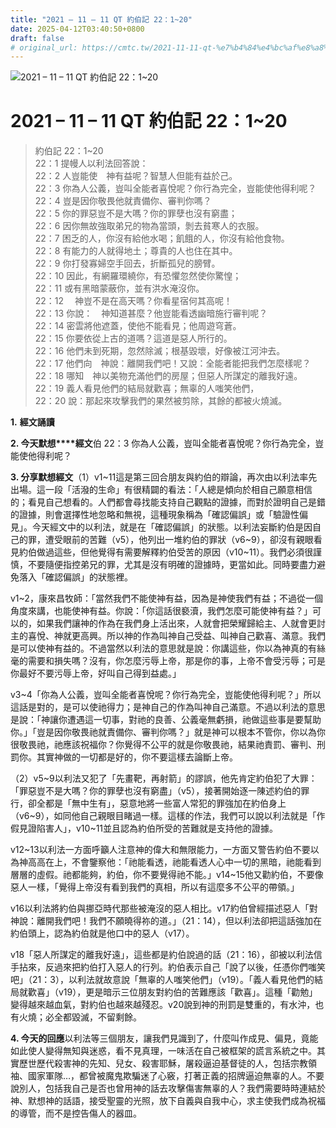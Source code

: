 ```yaml
---
title: "2021 – 11 – 11 QT 約伯記 22：1~20"
date: 2025-04-12T03:40:50+0800
draft: false
# original_url: https://cmtc.tw/2021-11-11-qt-%e7%b4%84%e4%bc%af%e8%a8%98-22%ef%bc%9a120
---
```


![2021 – 11 – 11 QT 約伯記 22：1\~20](/images/qt.jpg   "2021 – 11 – 11 QT 約伯記 22：1\~20")

# 2021 – 11 – 11 QT 約伯記 22：1\~20

> 約伯記 22：1\~20  
> 22：1 提幔人以利法回答說：  
> 22：2 人豈能使　神有益呢？智慧人但能有益於己。  
> 22：3 你為人公義，豈叫全能者喜悅呢？你行為完全，豈能使他得利呢？  
> 22：4 豈是因你敬畏他就責備你、審判你嗎？  
> 22：5 你的罪惡豈不是大嗎？你的罪孽也沒有窮盡；  
> 22：6 因你無故強取弟兄的物為當頭，剝去貧寒人的衣服。  
> 22：7 困乏的人，你沒有給他水喝；飢餓的人，你沒有給他食物。  
> 22：8 有能力的人就得地土；尊貴的人也住在其中。  
> 22：9 你打發寡婦空手回去，折斷孤兒的膀臂。  
> 22：10 因此，有網羅環繞你，有恐懼忽然使你驚惶；  
> 22：11 或有黑暗蒙蔽你，並有洪水淹沒你。  
> 22：12 　神豈不是在高天嗎？你看星宿何其高呢！  
> 22：13 你說：　神知道甚麼？他豈能看透幽暗施行審判呢？  
> 22：14 密雲將他遮蓋，使他不能看見；他周遊穹蒼。  
> 22：15 你要依從上古的道嗎？這道是惡人所行的。  
> 22：16 他們未到死期，忽然除滅；根基毀壞，好像被江河沖去。  
> 22：17 他們向　神說：離開我們吧！又說：全能者能把我們怎麼樣呢？  
> 22：18 哪知　神以美物充滿他們的房屋；但惡人所謀定的離我好遠。  
> 22：19 義人看見他們的結局就歡喜；無辜的人嗤笑他們，  
> 22：20 說：那起來攻擊我們的果然被剪除，其餘的都被火燒滅。

**1.** **經文誦讀**

**2. 今天默想****經文**伯 22：3 你為人公義，豈叫全能者喜悅呢？你行為完全，豈能使他得利呢？

**3. 分享默想經文**（1）v1\~11這是第三回合朋友與約伯的辯論，再次由以利法率先出場。這一段「活潑的生命」有很精闢的看法：「人總是傾向於相自己願意相信的；看見自己想看的。人們都會尋找能支持自己觀點的證據，而對於證明自己是錯的證據，則會選擇性地忽略和無視，這種現象稱為「確認偏誤」或「驗證性偏見」。今天經文中的以利法，就是在「確認偏誤」的狀態。以利法妄斷約伯是因自己的罪，遭受眼前的苦難（v5），他列出一堆約伯的罪狀（v6\~9），卻沒有親眼看見約伯做過這些，但他覺得有需要解釋約伯受苦的原因（v10\~11）。我們必須很謹慎，不要隨便指控弟兄的罪，尤其是沒有明確的證據時，更當如此。同時要盡力避免落入「確認偏誤」的狀態裡。

v1\~2，康來昌牧師：「當然我們不能使神有益，因為是神使我們有益；不過從一個角度來講，也能使神有益。你說：「你這話很褻瀆，我們怎麼可能使神有益？」可以的，如果我們讓神的作為在我們身上活出來，人就會把榮耀歸給主、人就會更討主的喜悅、神就更高興。所以神的作為叫神自己受益、叫神自己歡喜、滿意。我們是可以使神有益的。不過當然以利法的意思就是說：你講這些，你以為神真的有絲毫的需要和損失嗎？沒有，你怎麼污辱上帝，那是你的事，上帝不會受污辱；可是你最好不要污辱上帝，好叫自己得到益處。」

v3\~4「你為人公義，豈叫全能者喜悅呢？你行為完全，豈能使他得利呢？」所以這話是對的，是可以使祂得力；是神自己的作為叫神自己滿意。不過以利法的意思是說：「神讓你遭遇這一切事，對祂的良善、公義毫無虧損，祂做這些事是要幫助你。」「豈是因你敬畏祂就責備你、審判你嗎？」就是神可以根本不管你，你以為你很敬畏祂，祂應該祝福你？你覺得不公平的就是你敬畏祂，結果祂責罰、審判、刑罰你。其實神做的一切都是好的，你不要這樣去論斷上帝。

（2）v5\~9以利法又犯了「先畫靶，再射箭」的謬誤，他先肯定約伯犯了大罪：「罪惡豈不是大嗎？你的罪孽也沒有窮盡」（v5），接著開始逐一陳述約伯的罪行，卻全都是「無中生有」，惡意地將一些富人常犯的罪強加在約伯身上（v6\~9），如同他自己親眼目睹過一樣。這樣的作法，我們可以說以利法就是「作假見證陷害人」，v10\~11並且認為約伯所受的苦難就是支持他的證據。

v12\~13以利法一方面呼籲人注意神的偉大和無限能力，一方面又警告約伯不要以為神高高在上，不會鑒察他：「祂能看透，祂能看透人心中一切的黑暗，祂能看到層層的虛假。祂都能夠，約伯，你不要覺得祂不能。」v14\~15他又勸約伯，不要像惡人一樣，「覺得上帝沒有看到我們的真相，所以有這麼多不公平的帶領。」

v16以利法將約伯與挪亞時代那些被淹沒的惡人相比。v17約伯曾經描述惡人「對神說：離開我們吧！我們不願曉得祢的道。」（21：14），但以利法卻把這話強加在約伯頭上，認為約伯就是他口中的惡人（v17）。

v18「惡人所謀定的離我好遠」，這些都是約伯說過的話（21：16），卻被以利法信手拈來，反過來把約伯打入惡人的行列。約伯表示自己「說了以後，任憑你們嗤笑吧」（21：3），以利法就故意說「無辜的人嗤笑他們」（v19）。「義人看見他們的結局就歡喜」（v19），更是暗示三位朋友對約伯的苦難應該「歡喜」。這種「勸勉」變得越來越血氣，對約伯也越來越殘忍。v20說到神的刑罰是雙重的，有水沖，也有火燒；必全都毀滅，不留剩餘。

**4. 今天的回應**以利法等三個朋友，讓我們見識到了，什麼叫作成見、偏見，竟能如此使人變得無知與迷惑，看不見真理，一味活在自己被框架的謊言系統之中。其實歷世歷代殺害神的先知、兒女、殺害耶穌，屠殺逼迫基督徒的人，包括宗教領袖、國家軍隊…，都曾被魔鬼欺騙迷了心竅，打著正義的招牌逼迫無辜的人。不要說別人，包括我自己是否也曾用神的話去攻擊傷害無辜的人？我們需要時時連結於神、默想神的話語，接受聖靈的光照，放下自義與自我中心，求主使我們成為祝福的導管，而不是控告傷人的器皿。